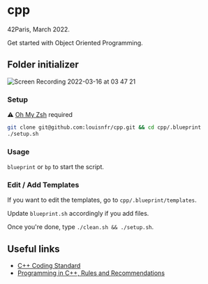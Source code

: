 # cpp

42Paris, March 2022.

Get started with Object Oriented Programming.

## Folder initializer

![Screen Recording 2022-03-16 at 03 47 21](https://user-images.githubusercontent.com/57815912/158506968-4d0afe32-52ac-4166-8110-35dfbc33cadf.gif)

### Setup

⚠️ [Oh My Zsh](https://ohmyz.sh/) required

```zsh
git clone git@github.com:louisnfr/cpp.git && cd cpp/.blueprint
./setup.sh
```

### Usage

`blueprint` or `bp` to start the script.

### Edit / Add Templates

If you want to edit the templates, go to `cpp/.blueprint/templates`.

Update `blueprint.sh` accordingly if you add files.

Once you're done, type `./clean.sh && ./setup.sh`.

## Useful links 

- [C++ Coding Standard](https://users.ece.cmu.edu/~eno/coding/CppCodingStandard.html)
- [Programming in C++, Rules and Recommendations](https://www.doc.ic.ac.uk/lab/cplus/c%2B%2B.rules/)
